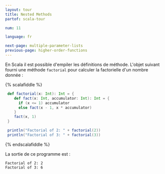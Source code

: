 ```yaml
---
layout: tour
title: Nested Methods
partof: scala-tour

num: 11

language: fr

next-page: multiple-parameter-lists
previous-page: higher-order-functions
---
```


En Scala il est possible d'empiler les définitions de méthode. L'objet suivant fourni une méthode `factorial` pour calculer la factorielle d'un nombre donnée :

{% scalafiddle %}
```scala mdoc
 def factorial(x: Int): Int = {
    def fact(x: Int, accumulator: Int): Int = {
      if (x <= 1) accumulator
      else fact(x - 1, x * accumulator)
    }  
    fact(x, 1)
 }

 println("Factorial of 2: " + factorial(2))
 println("Factorial of 3: " + factorial(3))
```
{% endscalafiddle %}

La sortie de ce programme est :

```
Factorial of 2: 2
Factorial of 3: 6
```
